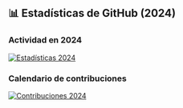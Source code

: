 ## 📊 Estadísticas de GitHub (2024)

### Actividad en 2024
[![Estadísticas 2024](https://github.com/JeremiasSavone?tab=overview&from=2024-01-01&to=2024-12-31)](https://github.com/JeremiasSavone)

### Calendario de contribuciones
[![Contribuciones 2024](https://metrics.lecoq.io/JeremiasSavone?template=isocalendar&base=contributions&from=2024-01-01)](https://github.com/JeremiasSavone)
